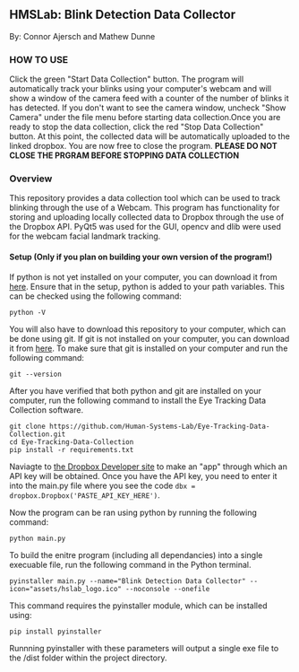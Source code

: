 ## HMSLab: Blink Detection Data Collector
By: Connor Ajersch and Mathew Dunne

### HOW TO USE
Click the green "Start Data Collection" button. The program will automatically track your blinks using your computer's webcam and will show a window of the camera feed with a counter of the number of blinks it has detected. If you don't want to see the camera window, uncheck "Show Camera" under the file menu before starting data collection.Once you are ready to stop the data collection, click the red "Stop Data Collection" button. At this point, the collected data will be automatically uploaded to the linked dropbox. You are now free to close the program.
__PLEASE DO NOT CLOSE THE PRGRAM BEFORE STOPPING DATA COLLECTION__

### Overview
This repository provides a data collection tool which can be used to track blinking through the use of a Webcam. This program has functionality for storing and uploading locally collected data to Dropbox through the use of the Dropbox API. PyQt5 was used for the GUI, opencv and dlib were used for the webcam facial landmark tracking.

#### Setup (Only if you plan on building your own version of the program!)
If python is not yet installed on your computer, you can download it from [here](https://www.python.org/downloads/).  Ensure that in the setup, python is added to your path variables.  This can be checked using the following command:

 ```
python -V
```

You will also have to download this repository to your computer, which can be done using git.  If git is not installed on your computer, you can download it from [here](https://git-scm.com/download/win).  To make sure that git is installed on your computer and run the following command:

```
git --version
```

After you have verified that both python and git are installed on your computer, run the following command to install the Eye Tracking Data Collection software.

```
git clone https://github.com/Human-Systems-Lab/Eye-Tracking-Data-Collection.git
cd Eye-Tracking-Data-Collection
pip install -r requirements.txt
```

Naviagte to [the Dropbox Developer site](https://www.dropbox.com/developers) to make an "app" through which an API key will be obtained. Once you have the API key, you need to enter it into the main.py file where you see the code `dbx = dropbox.Dropbox('PASTE_API_KEY_HERE')`.

Now the program can be ran using python by running the following command:
```
python main.py
```

To build the enitre program (including all dependancies) into a single execuable file, run the following command in the Python terminal.

```
pyinstaller main.py --name="Blink Detection Data Collector" --icon="assets/hslab_logo.ico" --noconsole --onefile
```

This command requires the pyinstaller module, which can be installed using:

```
pip install pyinstaller
```

Runnning pyinstaller with these parameters will output a single exe file to the /dist folder within the project directory.
